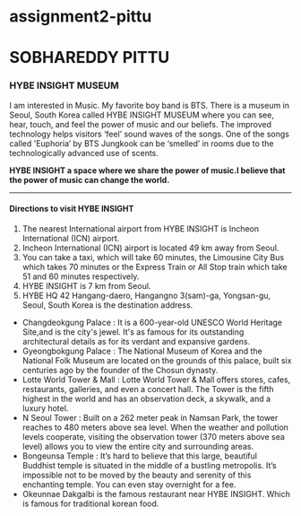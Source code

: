 # assignment2-pittu

# SOBHAREDDY PITTU

### HYBE INSIGHT MUSEUM

I am interested in Music. My favorite boy band is BTS. There is a museum in Seoul, South Korea called HYBE INSIGHT MUSEUM where you can see, hear, touch, and feel the power of music and our beliefs. The improved technology helps visitors ‘feel’ sound waves of the songs. One of the songs called 'Euphoria’ by BTS Jungkook can be ‘smelled’ in rooms due to the technologically advanced use of scents.

**HYBE INSIGHT a space where we share the power of music.I believe that the power of music can change the world.**


---


#### Directions to visit HYBE INSIGHT

1. The nearest International airport from HYBE INSIGHT is Incheon International (ICN) airport.
2. Incheon International (ICN) airport is located 49 km away from Seoul. 
3. You can  take a taxi, which will take 60 minutes, the Limousine City Bus which takes 70 minutes or the Express Train or All Stop train which take 51 and 60 minutes respectively.
4. HYBE INSIGHT is 7 km from Seoul.
5. HYBE HQ 42 Hangang-daero, Hangangno 3(sam)-ga, Yongsan-gu, Seoul, South Korea is the destination address.

* Changdeokgung Palace : It is a 600-year-old UNESCO World Heritage Site,and is the city's jewel. It's as famous for its outstanding architectural details as for its verdant and expansive gardens.
* Gyeongbokgung Palace : The National Museum of Korea and the National Folk Museum are located on the grounds of this palace, built six centuries ago by the founder of the Chosun dynasty.
* Lotte World Tower & Mall : Lotte World Tower & Mall offers stores, cafes, restaurants, galleries, and even a concert hall. The Tower is the fifth highest in the world and has an observation deck, a skywalk, and a luxury hotel.
* N Seoul Tower : Built on a 262 meter peak in Namsan Park, the tower reaches to 480 meters above sea level. When the weather and pollution levels cooperate, visiting the observation tower (370 meters above sea level) allows you to view the entire city and surrounding areas.
* Bongeunsa Temple : It’s hard to believe that this large, beautiful Buddhist temple is situated in the middle of a bustling metropolis. It’s impossible not to be moved by the beauty and serenity of this enchanting temple. You can even stay overnight for a fee.
* Okeunnae Dakgalbi is the famous restaurant near HYBE INSIGHT. Which is famous for traditional korean food.